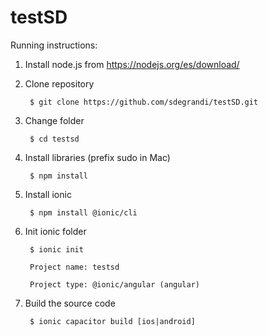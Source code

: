 # testSD

Running instructions:

1) Install node.js from https://nodejs.org/es/download/

2) Clone repository

		$ git clone https://github.com/sdegrandi/testSD.git

3) Change folder

		$ cd testsd

4) Install libraries (prefix sudo in Mac)

		$ npm install

5) Install ionic 

		$ npm install @ionic/cli

6) Init ionic folder

		$ ionic init
		
		Project name: testsd
		
		Project type: @ionic/angular (angular)

7) Build the source code 
  
		$ ionic capacitor build [ios|android]
